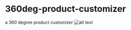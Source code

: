# 360deg-product-customizer
a 360 degree product customizer
![alt text]([https://prnt.sc/9i4HHb2xQEBX])
